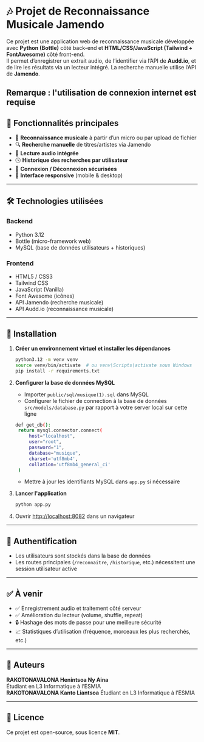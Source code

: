 # 🎶 Projet de Reconnaissance Musicale Jamendo

Ce projet est une application web de reconnaissance musicale développée avec **Python (Bottle)** côté back-end et **HTML/CSS/JavaScript (Tailwind + FontAwesome)** côté front-end.  
Il permet d’enregistrer un extrait audio, de l’identifier via l’API de **Audd.io**, et de lire les résultats via un lecteur intégré. La recherche manuelle utilise l’API de **Jamendo**.

Remarque : l'utilisation de connexion internet est requise
---

## 🚀 Fonctionnalités principales

- 🎤 **Reconnaissance musicale** à partir d’un micro ou par upload de fichier
- 🔍 **Recherche manuelle** de titres/artistes via Jamendo
- 🎵 **Lecture audio intégrée**
- 🕓 **Historique des recherches par utilisateur**
- 👤 **Connexion / Déconnexion sécurisées**
- 📱 **Interface responsive** (mobile & desktop)

---

## 🛠️ Technologies utilisées

### Backend
- Python 3.12
- Bottle (micro-framework web)
- MySQL (base de données utilisateurs + historiques)

### Frontend
- HTML5 / CSS3
- Tailwind CSS
- JavaScript (Vanilla)
- Font Awesome (icônes)
- API Jamendo (recherche musicale)
- API Audd.io (reconnaissance musicale)

---

## 🔧 Installation

1. **Créer un environnement virtuel et installer les dépendances**
   ```bash
   python3.12 -m venv venv
   source venv/bin/activate  # ou venv\Scripts\activate sous Windows
   pip install -r requirements.txt
   ```

2. **Configurer la base de données MySQL**
   - Importer `public/sql/musique(1).sql` dans MySQL
   - Configurer le fichier de connection à la base de données `src/models/database.py` par rapport à votre server local sur cette ligne
   ```bash
   def get_db():
    return mysql.connector.connect(
        host="localhost",
        user="root",
        password="1",
        database="musique",
        charset='utf8mb4',
        collation='utf8mb4_general_ci'
    )
   ```
   - Mettre à jour les identifiants MySQL dans `app.py` si nécessaire

3. **Lancer l'application**
   ```bash
   python app.py
   ```

4. Ouvrir [http://localhost:8082](http://localhost:8082) dans un navigateur

---

## 🔐 Authentification

- Les utilisateurs sont stockés dans la base de données
- Les routes principales (`/reconnaitre`, `/historique`, etc.) nécessitent une session utilisateur active

---

## ✅ À venir

- ✅ Enregistrement audio et traitement côté serveur
- ✅ Amélioration du lecteur (volume, shuffle, repeat)
- 🔒 Hashage des mots de passe pour une meilleure sécurité
- 📈 Statistiques d’utilisation (fréquence, morceaux les plus recherchés, etc.)

---

## 🤝 Auteurs

**RAKOTONAVALONA Henintsoa Ny Aina**  
Étudiant en L3 Informatique à l’ESMIA  
**RAKOTONAVALONA Kanto Liantsoa**
Étudiant en L3 Informatique à l’ESMIA

---

## 📄 Licence

Ce projet est open-source, sous licence **MIT**.
